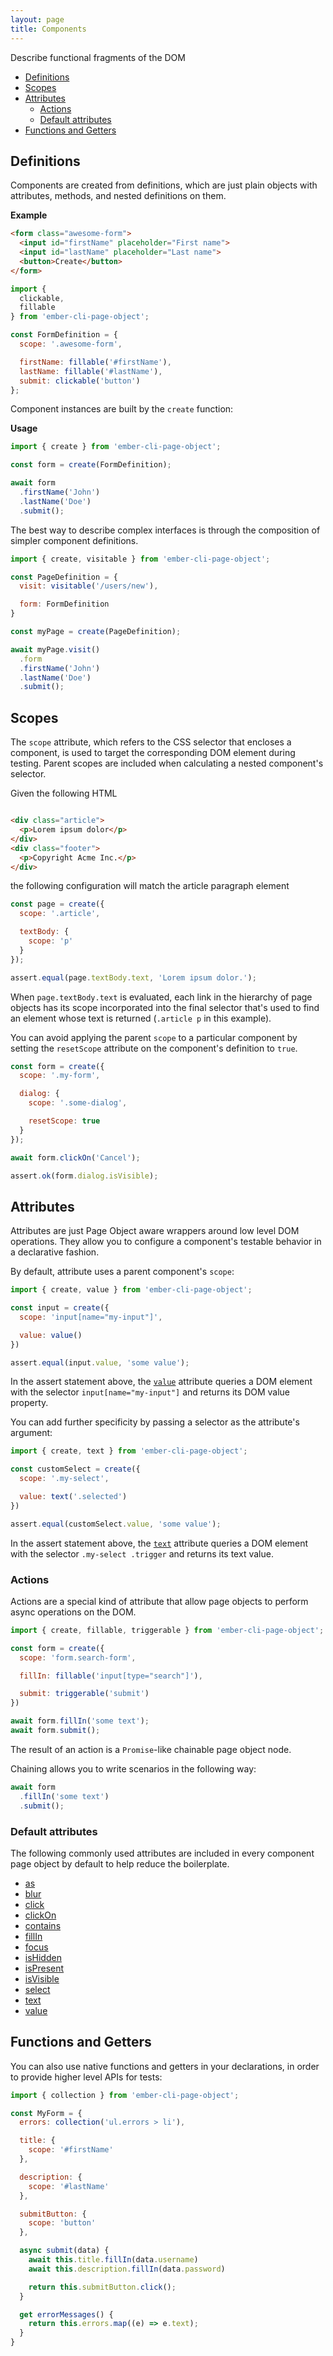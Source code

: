 ```yaml
---
layout: page
title: Components
---
```


Describe functional fragments of the DOM

* [Definitions](#definitions)
* [Scopes](#scopes)
* [Attributes](#attributes)
  * [Actions](#actions)
  * [Default attributes](#default-attributes)
* [Functions and Getters](#functions-and-getters)

## Definitions

Components are created from definitions, which are just plain objects with attributes, methods, and nested definitions on them.

__Example__

```html
<form class="awesome-form">
  <input id="firstName" placeholder="First name">
  <input id="lastName" placeholder="Last name">
  <button>Create</button>
</form>
```

```js
import {
  clickable,
  fillable
} from 'ember-cli-page-object';

const FormDefinition = {
  scope: '.awesome-form',

  firstName: fillable('#firstName'),
  lastName: fillable('#lastName'),
  submit: clickable('button')
};
```

Component instances are built by the `create` function:

__Usage__

```js
import { create } from 'ember-cli-page-object';

const form = create(FormDefinition);

await form
  .firstName('John')
  .lastName('Doe')
  .submit();
```

The best way to describe complex interfaces is through the composition of simpler component definitions.

```js
import { create, visitable } from 'ember-cli-page-object';

const PageDefinition = {
  visit: visitable('/users/new'),

  form: FormDefinition
}

const myPage = create(PageDefinition);

await myPage.visit()
  .form
  .firstName('John')
  .lastName('Doe')
  .submit();
```

## Scopes

The `scope` attribute, which refers to the CSS selector that encloses a component, is used to target the corresponding DOM element during testing. Parent scopes are included when calculating a nested component's selector.

Given the following HTML

```html

<div class="article">
  <p>Lorem ipsum dolor</p>
</div>
<div class="footer">
  <p>Copyright Acme Inc.</p>
</div>
```

the following configuration will match the article paragraph element

```js
const page = create({
  scope: '.article',

  textBody: {
    scope: 'p'
  }
});

assert.equal(page.textBody.text, 'Lorem ipsum dolor.');
```

When `page.textBody.text` is evaluated, each link in the hierarchy of page objects has its scope incorporated into the final selector that's used to find an element whose text is returned (`.article p` in this example).

You can avoid applying the parent `scope` to a particular component by setting the `resetScope` attribute on the component's definition to `true`.

```js
const form = create({
  scope: '.my-form',

  dialog: {
    scope: '.some-dialog',

    resetScope: true
  }
});

await form.clickOn('Cancel');

assert.ok(form.dialog.isVisible);
```

## Attributes

Attributes are just Page Object aware wrappers around low level DOM operations. They allow you to configure a component's testable behavior in a declarative fashion.

By default, attribute uses a parent component's `scope`:

```js
import { create, value } from 'ember-cli-page-object';

const input = create({
  scope: 'input[name="my-input"]',

  value: value()
})

assert.equal(input.value, 'some value');
```

In the assert statement above, the [`value`](./api/value) attribute queries a DOM element with the selector `input[name="my-input"]` and returns its DOM value property.

You can add further specificity by passing a selector as the attribute's argument:

```js
import { create, text } from 'ember-cli-page-object';

const customSelect = create({
  scope: '.my-select',

  value: text('.selected')
})

assert.equal(customSelect.value, 'some value');
```

In the assert statement above, the [`text`](./api/text) attribute queries a DOM element with the selector `.my-select .trigger` and returns its text value.

### Actions

Actions are a special kind of attribute that allow page objects to perform async operations on the DOM.

```js
import { create, fillable, triggerable } from 'ember-cli-page-object';

const form = create({
  scope: 'form.search-form',

  fillIn: fillable('input[type="search"]'),

  submit: triggerable('submit')
})

await form.fillIn('some text');
await form.submit();
```

The result of an action is a `Promise`-like chainable page object node.

Chaining allows you to write scenarios in the following way:

```js
await form
  .fillIn('some text')
  .submit();
```

### Default attributes

The following commonly used attributes are included in every component page object by default to help reduce the boilerplate.

* [as](./api/as)
* [blur](./api/blur)
* [click](./api/clickable)
* [clickOn](./api/click-on-text)
* [contains](./api/contains)
* [fillIn](./api/fillable)
* [focus](./api/focus)
* [isHidden](./api/is-hidden)
* [isPresent](./api/is-present)
* [isVisible](./api/is-visible)
* [select](./api/selectable)
* [text](./api/text)
* [value](./api/value)

## Functions and Getters

You can also use native functions and getters in your declarations, in order to provide higher level APIs for tests:

```js
import { collection } from 'ember-cli-page-object';

const MyForm = {
  errors: collection('ul.errors > li'),

  title: {
    scope: '#firstName'
  },

  description: {
    scope: '#lastName'
  },

  submitButton: {
    scope: 'button'
  },

  async submit(data) {
    await this.title.fillIn(data.username)
    await this.description.fillIn(data.password)

    return this.submitButton.click();
  }

  get errorMessages() {
    return this.errors.map((e) => e.text);
  }
}
```

